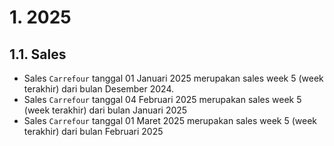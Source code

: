 # 1. 2025

## 1.1. Sales
- Sales `Carrefour` tanggal 01 Januari 2025 merupakan sales week 5 (week terakhir) dari bulan Desember 2024.
- Sales `Carrefour` tanggal 04 Februari 2025 merupakan sales week 5 (week terakhir) dari bulan Januari 2025
- Sales `Carrefour` tanggal 01 Maret 2025 merupakan sales week 5 (week terakhir) dari bulan Februari 2025
